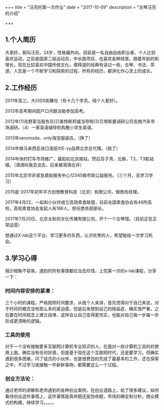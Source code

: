 +++
title = "汪亮的第一次作业"
date = "2017-10-09"
description = "古琴汪亮的介绍"

+++

## 1.个人简历
大家好，我叫汪亮，24岁，性格偏外向，目前是一名自由自由职业者，个人比较喜欢运动，之前是国家二级运动员，中长跑项目，也喜欢各种球类，随着年龄的和增长，现在比较喜欢中国传统文化，儒释道的经典有读过一些，古琴、书法、茶道，人生是一个不断学习和探索的过程，所有的经历，都讲化作心灵上的成长。


## 2.工作经历

2011年高三，大兴DS街舞社（有十几个学员，纯个人爱好）。


2012年高考期间因户口问题没能参加高考。


2012年(1)吉野家当服务员(2)美特斯邦威当导购(3)贝塔斯曼调研公司去做汽车市场调研。（4）一家英语辅导机构教小学生英语。


2013年veromoda、only淘宝服装店。（挣了）


2014年做马来西亚进口湿纸巾E-zy品牌北京总代理。（赔了）


2014年快的打车市场推广，最起初北京南站，然后百子湾，北皋，T2、T3航站楼。（滴滴叫我去没去，后来被滴滴合并）


2015年北京市非紧急救助服务中心12345做市政公益服务。（三个月，去学习学习）


2015底-2017年初年平方创想教育科技（北京）有限公司，做商务经理。


2017年4月22，一起和小伙伴成立高效素食联盟，目前全国素食协会有46所高校，高校素食协会发起人有186人，担任商务部部长。


2017年7月20日，北京太和坊文化传播有限公司，开个一个古琴馆。（目前正在正常运营）


想通过X-lab这个平台，学习更多的东西，认识优秀的人，希望能给一次学习机会。



## 3.学习心得
相识相聚不容易，遇到的所有事情都应当去珍惜，上完第一次的x-lab课程，分享一下：


### 时间内容安排的紧凑：
三个小时的课程，严格按照时间要求，从我个人来讲，首先觉得对于自己来说，对于时间的概念没有那么多的紧迫感，但是后来想到自己的拖延症，确实很严重，之后要在时间观念上建立自律，这样会让自己变得更充实，也能对自己每一步每一步形成更清晰的逻辑。


### 工具的使用
 对于一个没有接触更多互联网计算机专业知识的人，在面对一些计算机工具的的使用上面，确实没有任何好感，但是基于现在这个互联网时代，还是要学习，但确实遇到很多困难，问了组员的小伙伴，也是很费劲的完成了最基本的工作，还在探索之中，不过学习或接触一件新鲜事物，都需要这么一个过程。


### 创业方法论：
通过老师的讲解和老师遇到的各种创业案例，在创业道路上，给了很多建议，如何看待创业这件事情上，这件事情是真命题还是伪命题，市场的确定和分析，商业模式的构建，继续学习。。。。。
